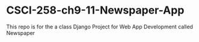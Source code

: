 # CSCI-258-ch9-11-Newspaper-App
This repo is for the a class Django Project for Web App Development called Newspaper
